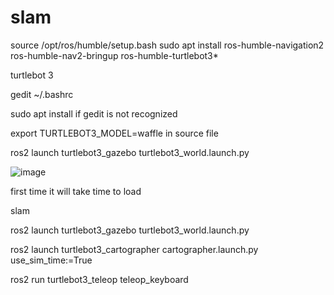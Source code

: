 # slam
source /opt/ros/humble/setup.bash
sudo apt install ros-humble-navigation2 ros-humble-nav2-bringup ros-humble-turtlebot3*

turtlebot 3

gedit ~/.bashrc

sudo apt install if gedit is not recognized

export TURTLEBOT3_MODEL=waffle  in source file 


ros2 launch turtlebot3_gazebo turtlebot3_world.launch.py

![image](https://github.com/user-attachments/assets/952b9e07-0ace-44c6-9cba-8245532c179e)

first time it will take time to load 


slam


ros2 launch turtlebot3_gazebo turtlebot3_world.launch.py


ros2 launch turtlebot3_cartographer cartographer.launch.py use_sim_time:=True


ros2 run turtlebot3_teleop teleop_keyboard
